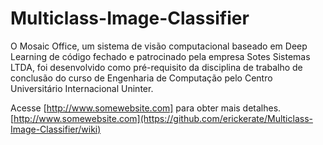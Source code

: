 # Multiclass-Image-Classifier

O Mosaic Office, um sistema de visão computacional baseado em Deep Learning de código fechado e patrocinado pela empresa Sotes Sistemas LTDA, foi desenvolvido como pré-requisito da disciplina de trabalho de conclusão do curso de Engenharia de Computação pelo Centro Universitário Internacional Uninter.

Acesse [http://www.somewebsite.com] para obter mais detalhes.
[http://www.somewebsite.com](https://github.com/erickerate/Multiclass-Image-Classifier/wiki)
